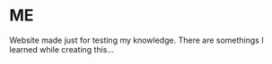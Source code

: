 # ME
Website made just for testing my knowledge. There are somethings I learned while creating this...
